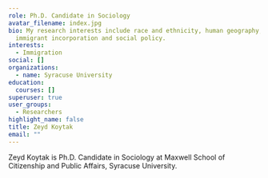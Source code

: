 ```yaml
---
role: Ph.D. Candidate in Sociology
avatar_filename: index.jpg
bio: My research interests include race and ethnicity, human geography,
  immigrant incorporation and social policy.
interests:
  - Immigration
social: []
organizations:
  - name: Syracuse University
education:
  courses: []
superuser: true
user_groups:
  - Researchers
highlight_name: false
title: Zeyd Koytak
email: ""
---
```

Zeyd Koytak is Ph.D. Candidate in Sociology at Maxwell School of Citizenship and Public Affairs, Syracuse University.